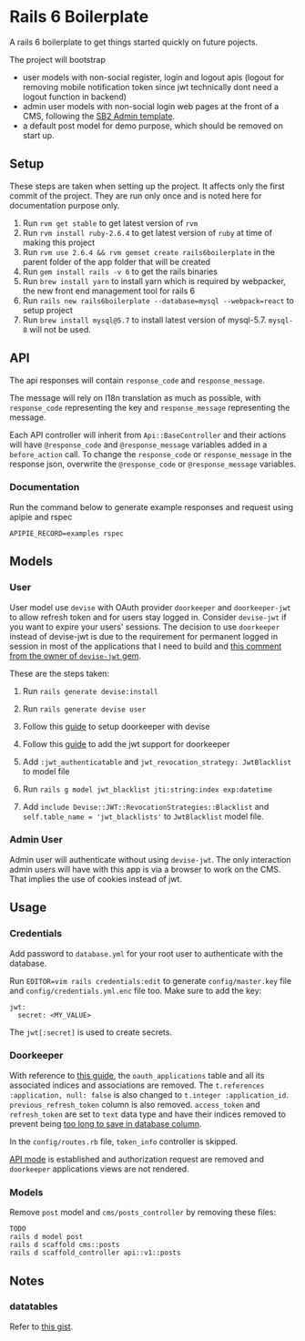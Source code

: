 # Rails 6 Boilerplate

A rails 6 boilerplate to get things started quickly on future pojects.

The project will bootstrap
* user models with non-social register, login and logout apis (logout for removing mobile notification token since jwt technically dont need a logout function in backend)
* admin user models with non-social login web pages at the front of a CMS, following the [SB2 Admin template](https://startbootstrap.com/themes/sb-admin-2/).
* a default post model for demo purpose, which should be removed on start up.

## Setup

These steps are taken when setting up the project. It affects only the first commit of the project. They are run only once and is noted here for documentation purpose only.

1. Run `rvm get stable` to get latest version of `rvm`
2. Run `rvm install ruby-2.6.4` to get latest version of `ruby` at time of making this project
3. Run `rvm use 2.6.4 && rvm gemset create rails6boilerplate` in the parent folder of the app folder that will be created
4. Run `gem install rails -v 6` to get the rails binaries
5. Run `brew install yarn` to install yarn which is required by webpacker, the new front end management tool for rails 6
6. Run `rails new rails6boilerplate --database=mysql --webpack=react` to setup project
7. Run `brew install mysql@5.7` to install latest version of mysql-5.7. `mysql-8` will not be used.

## API

The api responses will contain `response_code` and `response_message`.

The message will rely on I18n translation as much as possible, with `response_code` representing the key and `response_message` representing the message.

Each API controller will inherit from `Api::BaseController` and their actions will have `@response_code` and `@response_message` variables added in a `before_action` call. To change the `response_code` or `response_message` in the response json, overwrite the `@response_code` or `@response_message` variables.

### Documentation

Run the command below to generate example responses and request using apipie and rspec
```
APIPIE_RECORD=examples rspec
```


## Models

### User

User model use `devise` with OAuth provider `doorkeeper` and `doorkeeper-jwt` to allow refresh token and for users stay logged in. Consider `devise-jwt` if you want to expire your users' sessions. The decision to use `doorkeeper` instead of devise-jwt is due to the requirement for permanent logged in session in most of the applications that I need to build and [this comment from the owner of `devise-jwt` gem](https://github.com/waiting-for-dev/devise-jwt/issues/7#issuecomment-322115576).

These are the steps taken:

1. Run `rails generate devise:install`
2. Run `rails generate devise user`
3. Follow this [guide](https://doorkeeper.gitbook.io/guides/ruby-on-rails/getting-started) to setup doorkeeper with devise
4. Follow this [guide](https://github.com/doorkeeper-gem/doorkeeper-jwt) to add the jwt support for doorkeeper



3. Add `:jwt_authenticatable` and `jwt_revocation_strategy: JwtBlacklist` to model file
4. Run `rails g model jwt_blacklist jti:string:index exp:datetime`
5. Add `include Devise::JWT::RevocationStrategies::Blacklist` and `self.table_name = 'jwt_blacklists'` to `JwtBlacklist` model file.

### Admin User

Admin user will authenticate without using `devise-jwt`. The only interaction admin users will have with this app is via a browser to work on the CMS. That implies the use of cookies instead of jwt.

## Usage

### Credentials

Add password to `database.yml` for your root user to authenticate with the database.

Run `EDITOR=vim rails credentials:edit` to generate `config/master.key` file and `config/credentials.yml.enc` file too. Make sure to add the key:
```
jwt:
  secret: <MY_VALUE>
```
The `jwt[:secret]` is used to create secrets.

### Doorkeeper

With reference to [this guide](https://naturaily.com/blog/api-authentication-devise-doorkeeper-setup), the `oauth_applications` table and all its associated indices and associations are removed. The `t.references :application, null: false` is also changed to  `t.integer :application_id`. `previous_refresh_token` column is also removed. `access_token` and `refresh_token` are set to `text` data type and have their indices removed to prevent being [too long to save in database column](https://github.com/doorkeeper-gem/doorkeeper-jwt/issues/31).

In the `config/routes.rb` file, `token_info` controller is skipped.

[API mode](https://doorkeeper.gitbook.io/guides/ruby-on-rails/api-mode) is established and authorization request are removed and `doorkeeper` applications views are not rendered.

### Models

Remove `post` model and `cms/posts_controller` by removing these files:
```
TODO
rails d model post
rails d scaffold cms::posts
rails d scaffold_controller api::v1::posts
```


## Notes

### datatables

Refer to [this gist](https://gist.github.com/jrunestone/2fbe5d6d5e425b7c046168b6d6e74e95#file-jquery-datatables-webpack).
